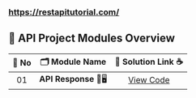 ### https://restapitutorial.com/

## 🧩 API Project Modules Overview

| 🔢 **No** | 🗂️ **Module Name**                | 🔗 **Solution Link** ☕ |
|:--------:|:----------------------------------:|:----------------------:|
| 01       | **API Response** 🎨🖥️                  | [View Code](https://github.com/Sangram03/Hackthons-Ideas-used/blob/main/Backend/API/ResponeInDetails.md) |

